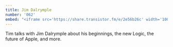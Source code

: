 ```yaml
---
title: Jim Dalrymple
number: '062'
embed: "<iframe src='https://share.transistor.fm/e/2e56b26c' width='100%' height='180' frameborder='0' scrolling='no' seamless='true'></iframe>"
---
```

Tim talks with Jim Dalrymple about his beginnings, the new Logic, the future of Apple, and more.
